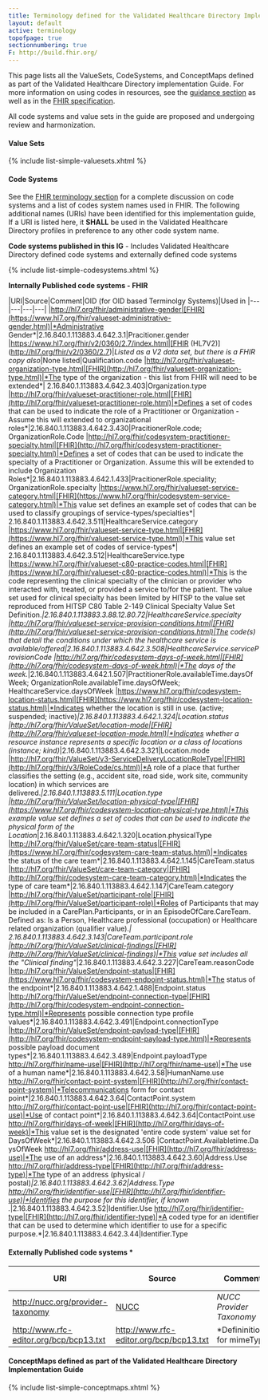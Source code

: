 ```yaml
---
title: Terminology defined for the Validated Healthcare Directory Implementation Guide
layout: default
active: terminology
topofpage: true
sectionnumbering: true
F: http://build.fhir.org/
---
```


This page lists all the ValueSets, CodeSystems, and ConceptMaps defined as part of the Validated Healthcare Directory implementation Guide. For more information on using codes in resources, see the [guidance section](guidance.html#using-codes-in-vhdir-profiles) as well as in the [FHIR specification](http://hl7.org/fhir/STU3/terminologies.html).

All code systems and value sets in the guide are proposed and undergoing review and harmonization.

#### Value Sets

{% include list-simple-valuesets.xhtml %}

<p/><p/>

<!--

These list cross references codes and codable concepts proposed for this implementation guide mappign them to the resources and data elements where they are used.

|Element|Type|Proposed values/Comments|
|---|---|---|
digitalCertificate.type|code|TLS/SSL; device; identity; group
digitalCertificate.use|code|digsig; keyEncipherment
digitalCertificate.certificateStandard|code|x.509v3
digitalCertificate.trustFramework|CodeableConcept|DirectTrust; FBCA; other
accessibility.type (on pracitioner & location)|CodeableConcept|Cultural competence; handicap accessible; ADA compliant; public transit options; answering service
practitioner.communication.proficiency|CodeableConcept|Use ILR scale: 0 (no proficiency); 1 (elementary proficiency); 2 (limited working proficiency); 3 (professional working proficiency); 4 (full professional proficiency)
organization.alias.type|code|DBA; historical; other
organizationrole.role|CodeableConcept|provider; agency; research; payer; diagnostics; supplier; HIE/HIO; member - Note: There are a number of potential value sets to use, one specific to this IG may be created
organizationRole.specialty|CodeableConcept|Value set may be based on qualified clinical specialty codes from NUCC
ehr.certificationEdition|CodeableConcept|2011; 2014; 2015
ehr.patientAccess|CodeableConcept|patient portal; secure messaging; view/download/transmit (VDT)
careteam.mode|code|instance; kind
endpoint.useCase.type|CodeableConcept|An enumeration of specific use cases (service descriptions) supported by the endpoint
VerificationResult.validationNeed|code|none; initial; periodic
VerificationResult.validationStatus|code|attested; validated; in process; requires revalidation; validation failed; revalidation failed
VerificationResult.validationType|code|nothing; primary source; multiple sources
VerificationResult.validationProcess|code|edit check; value set; primary source; multiple sources; standalone; in context
VerificationResult.failureAction|code|fatal; warning; record only; none
VerificationResult.primarySource.sourceType|CodeableConcept|License Board; Primary Education; Continuing Education; Postal Service; Relationship owner; Registration Authority; legal source; issuing source; aughorative source
VerificationResult.primarySource.validationProcess|code|manual; API; push
VerificationResult.primarySource.validationStatus|code|successful; failed; undetermined
VerificationResult.primarySource.CanPushUpdates|code|yes; no; undetermined
VerificationResult.primarySource.PushTypeAvailable|code|specific requested changes; any changes; as defined by source
VerificationResult.attestation.attestationMethod|code|(owner; authorized representative; authorized intermediary; non-authorized source)
network.type|Coding|PPO; HMO; ACO; Speciality; Dental; Vision; Pharmacy; National; Regional; State
insurancePlan.type|Coding|Medical; Dental; Mental Health; Substance Abuse; Vision; Drug; Short Term. Long Term Care, Hospice, Home Health
productCoverage.benefits.benefitsList.description|CodeableConcept|Days; visits
plan.planType|CodeableConcept|Platinum; Gold; Silver; Bronze; High Deductable; Low Deductable
plan.benefitCategory.benefitType.type|CodeableConcept|preventative , primary care office visit, speciality office visit, hospitalization; emergency room; urgent care
restriction.type|CodeableConcept|conditional release (per DUA); requires flowdown agreement (for redisclosure); internal use only; release defined by access rights (as specified by the national resource)
restriction.reason.reasonType|code|contributes to; reason for; existance of; specific value
restriction.accessRights|Reference|This value set is proposed, additional review required - http://hl7.org/fhir/valueset-security-labels.html
restriction.identifer.status|code|active; inactive; issued in error; revoked; pending

-->

#### Code Systems

See the [FHIR terminology section](http://hl7.org/fhir/STU3/terminologies-systems.html) for a complete discussion on code systems and a list of codes system names used in FHIR. The following additional names (URIs) have been identified for this implementation guide,   If a URI is listed here, it **SHALL** be used in the Validated Healthcare Directory profiles in preference to any other code system name.

**Code systems published in this IG** - Includes Validated Healthcare Directory defined code systems and externally defined code systems

{% include list-simple-codesystems.xhtml %}

<p/><p/>

**Internally Published code systems - FHIR**

|URI|Source|Comment|OID (for OID based Terminolgy Systems)|Used in
|---|---|---|---|
|http://hl7.org/fhir/administrative-gender|[FHIR](https://www.hl7.org/fhir/valueset-administrative-gender.html)|*Administrative Gender*|2.16.840.1.113883.4.642.3.1|Pracitioner.gender
|https://www.hl7.org/fhir/v2/0360/2.7/index.html|[FHIR (HL7V2)](http://hl7.org/fhir/v2/0360/2.7)|*Listed as a V2 data set, but there is a FHIR copy also*|None listed|Qualification.code
|http://hl7.org/fhir/valueset-organization-type.html|[FHIR](http://hl7.org/fhir/valueset-organization-type.html)|*The type of the organization - this list from FHIR will need to be extended*|	2.16.840.1.113883.4.642.3.403|Organization.type
|http://hl7.org/fhir/valueset-practitioner-role.html|[FHIR](http://hl7.org/fhir/valueset-practitioner-role.html)|*Defines a set of codes that can be used to indicate the role of a Practitioner or Organization - Assume this will extended to organizational roles*|2.16.840.1.113883.4.642.3.430|PracitionerRole.code; OrganizationRole.Code
|http://hl7.org/fhir/codesystem-practitioner-specialty.html|[FHIR](http://hl7.org/fhir/codesystem-practitioner-specialty.html)|*Defines a set of codes that can be used to indicate the specialty of a Practitioner or Organization. Assume this will be extended to include Organization Roles*|2.16.840.1.113883.4.642.1.433|PracitionerRole.speciality; OrganizationRole.specialty
|https://www.hl7.org/fhir/valueset-service-category.html|[FHIR](https://www.hl7.org/fhir/codesystem-service-category.html)|*This value set defines an example set of codes that can be used to classify groupings of service-types/specialties*|	2.16.840.1.113883.4.642.3.511|HealthcareService.category
|https://www.hl7.org/fhir/valueset-service-type.html|[FHIR](https://www.hl7.org/fhir/valueset-service-type.html)|*This value set defines an example set of codes of service-types*|	2.16.840.1.113883.4.642.3.512|HealthcareService.type
|https://www.hl7.org/fhir/valueset-c80-practice-codes.html|[FHIR](https://www.hl7.org/fhir/valueset-c80-practice-codes.html)|*This is the code representing the clinical specialty of the clinician or provider who interacted with, treated, or provided a service to/for the patient. The value set used for clinical specialty has been limited by HITSP to the value set reproduced from HITSP C80 Table 2-149 Clinical Specialty Value Set Definition.*|2.16.840.1.113883.3.88.12.80.72|HealthcareService.specialty
|http://hl7.org/fhir/valueset-service-provision-conditions.html|[FHIR](http://hl7.org/fhir/valueset-service-provision-conditions.html)|The code(s) that detail the conditions under which the healthcare service is available/offered|2.16.840.1.113883.4.642.3.508|HealthcareService.serviceProvisionCode
|http://hl7.org/fhir/codesystem-days-of-week.html|[FHIR](http://hl7.org/fhir/codesystem-days-of-week.html)|*The days of the week.*|2.16.840.1.113883.4.642.1.507|PractitionerRole.availableTime.daysOfWeek; OrganizationRole.availableTime.daysOfWeek; HealthcareService.daysOfWeek
|https://www.hl7.org/fhir/codesystem-location-status.html|[FHIR](https://www.hl7.org/fhir/codesystem-location-status.html)|*Indicates whether the location is still in use. (active; suspended; inactive)*|2.16.840.1.113883.4.642.1.324|Location.status
|http://hl7.org/fhir/ValueSet/location-mode|[FHIR](http://hl7.org/fhir/valueset-location-mode.html)|*Indicates whether a resource instance represents a specific location or a class of locations (instance; kind)*|2.16.840.1.113883.4.642.3.321|Location.mode
|http://hl7.org/fhir/ValueSet/v3-ServiceDeliveryLocationRoleType|[FHIR](http://hl7.org/fhir/v3/RoleCode/cs.html)|*A role of a place that further classifies the setting (e.g., accident site, road side, work site, community location) in which services are delivered.*|2.16.840.1.113883.5.111|Location.type
|http://hl7.org/fhir/ValueSet/location-physical-type|[FHIR](https://www.hl7.org/fhir/codesystem-location-physical-type.html)|*This example value set defines a set of codes that can be used to indicate the physical form of the Location*|2.16.840.1.113883.4.642.1.320|Location.physicalType
|http://hl7.org/fhir/ValueSet/care-team-status|[FHIR](https://www.hl7.org/fhir/codesystem-care-team-status.html)|*Indicates the status of the care team*|2.16.840.1.113883.4.642.1.145|CareTeam.status
|http://hl7.org/fhir/ValueSet/care-team-category|[FHIR](http://hl7.org/fhir/codesystem-care-team-category.html)|*Indicates the type of care team*|2.16.840.1.113883.4.642.1.147|CareTeam.category
|http://hl7.org/fhir/ValueSet/participant-role|[FHIR](http://hl7.org/fhir/ValueSet/participant-role)|*Roles of Participants that may be included in a CarePlan.Participants, or in an EpisodeOfCare.CareTeam. Defined as: Is a Person, Healthcare professional (occupation) or Healthcare related organization (qualifier value).*|	2.16.840.1.113883.4.642.3.143|CareTeam.participant.role
|http://hl7.org/fhir/ValueSet/clinical-findings|[FHIR](http://hl7.org/fhir/ValueSet/clinical-findings)|*This value set includes all the "Clinical finding"*|2.16.840.1.113883.4.642.3.227|CareTeam.reasonCode
|http://hl7.org/fhir/ValueSet/endpoint-status|[FHIR](https://www.hl7.org/fhir/codesystem-endpoint-status.html)|*The status of the endpoint*|2.16.840.1.113883.4.642.1.488|Endpoint.status
|http://hl7.org/fhir/ValueSet/endpoint-connection-type|[FHIR](http://hl7.org/fhir/codesystem-endpoint-connection-type.html)|*Represents possible connection type profile values*|2.16.840.1.113883.4.642.3.491|Endpoint.connectionType
|http://hl7.org/fhir/ValueSet/endpoint-payload-type|[FHIR](http://hl7.org/fhir/codesystem-endpoint-payload-type.html)|*Represents possible payload document types*|2.16.840.1.113883.4.642.3.489|Endpoint.payloadType
http://hl7.org/fhir/name-use|[FHIR](http://hl7.org/fhir/name-use)|*The use of a human name*|2.16.840.1.113883.4.642.3.58|HumanName.use
http://hl7.org/fhir/contact-point-system|[FHIR](http://hl7.org/fhir/contact-point-system)|*Telecommunications form for contact point*|2.16.840.1.113883.4.642.3.64|ContactPoint.system
http://hl7.org/fhir/contact-point-use|[FHIR](http://hl7.org/fhir/contact-point-use)|*Use of contact point*|2.16.840.1.113883.4.642.3.64|ContactPoint.use
http://hl7.org/fhir/days-of-week|[FHIR](http://hl7.org/fhir/days-of-week)|*This value set is the designated 'entire code system' value set for DaysOfWeek*|2.16.840.1.113883.4.642.3.506 |ContactPoint.Availabletime.DaysOfWeek
http://hl7.org/fhir/address-use|[FHIR](http://hl7.org/fhir/address-use)|*The use of an address*|2.16.840.1.113883.4.642.3.60|Address.Use
http://hl7.org/fhir/address-type|[FHIR](http://hl7.org/fhir/address-type)|*The type of an address (physical / postal)*|2.16.840.1.113883.4.642.3.62|Address.Type
http://hl7.org/fhir/identifier-use|[FHIR](http://hl7.org/fhir/identifier-use)|*Identifies the purpose for this identifier, if known .*|2.16.840.1.113883.4.642.3.52|Identifier.Use
http://hl7.org/fhir/identifier-type|[FHIR](http://hl7.org/fhir/identifier-type)|*A coded type for an identifier that can be used to determine which identifier to use for a specific purpose.*|2.16.840.1.113883.4.642.3.44|Identifier.Type

#### Externally Published code systems *

|URI|Source|Comment|OID (for non-FHIR systems)
|---|---|---|---|
|http://nucc.org/provider-taxonomy|[NUCC](http://www.nucc.org/index.php/code-sets-mainmenu-41/provider-taxonomy-mainmenu-40/csv-mainmenu-57)|*NUCC Provider Taxonomy*|2.16.840.1.113883.6.101|Proposed for organizationRole above
|http://www.rfc-editor.org/bcp/bcp13.txt|http://www.rfc-editor.org/bcp/bcp13.txt|*Defininitions for mimeType|TBD|Endpoint.payloadMimeType

<p/><p/>

#### ConceptMaps defined as part of the Validated Healthcare Directory Implementation Guide

{% include list-simple-conceptmaps.xhtml %}
